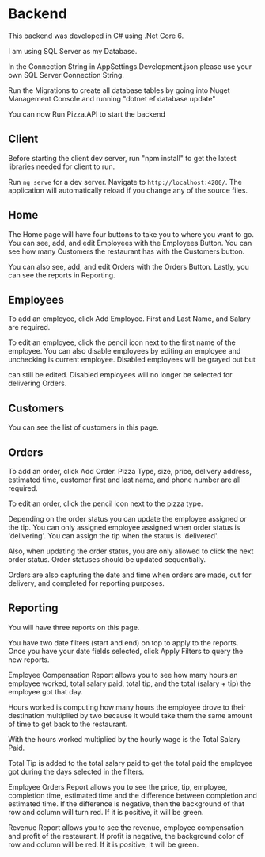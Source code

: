 # Backend

This backend was developed in C# using .Net Core 6.

I am using SQL Server as my Database. 

In the Connection String in AppSettings.Development.json please use your own SQL Server Connection String. 

Run the Migrations to create all database tables by going into Nuget Management Console and running "dotnet ef database update"

You can now Run Pizza.API to start the backend

## Client

Before starting the client dev server, run "npm install" to get the latest libraries needed for client to run.

Run `ng serve` for a dev server. Navigate to `http://localhost:4200/`. The application will automatically reload if you change any of the source files.

## Home

The Home page will have four buttons to take you to where you want to go. You can see, add, and edit Employees with the Employees Button. You can see how many Customers the restaurant has with the Customers button. 

You can also see, add, and edit Orders with the Orders Button. Lastly, you can see the reports in Reporting.

## Employees

To add an employee, click Add Employee. First and Last Name, and Salary are required. 

To edit an employee, click the pencil icon next to the first name of the employee. You can also disable employees by editing an employee and unchecking is current employee. Disabled employees will be grayed out but 

can still be edited. Disabled employees will no longer be selected for delivering Orders.

## Customers

You can see the list of customers in this page. 

## Orders

To add an order, click Add Order. Pizza Type, size, price, delivery address, estimated time, customer first and last name, and phone number are all required. 

To edit an order, click the pencil icon next to the pizza type. 

Depending on the order status you can update the employee assigned or the tip. You can only assigned employee assigned when order status is 'delivering'. You can assign the tip when the status is 'delivered'.

Also, when updating the order status, you are only allowed to click the next order status. Order statuses should be updated sequentially. 

Orders are also capturing the date and time when orders are made, out for delivery, and completed for reporting purposes. 

## Reporting

You will have three reports on this page. 

You have two date filters (start and end) on top to apply to the reports. Once you have your date fields selected, click Apply Filters to query the new reports. 

Employee Compensation Report allows you to see how many hours an employee worked, total salary paid, total tip, and the total (salary + tip) the employee got that day. 

Hours worked is computing how many hours the employee drove to their destination multiplied by two because it would take them the same amount of time to get back to the restaurant.

With the hours worked multiplied by the hourly wage is the Total Salary Paid. 

Total Tip is added to the total salary paid to get the total paid the employee got during the days selected in the filters.


Employee Orders Report allows you to see the price, tip, employee, completion time, estimated time and the difference between completion and estimated time. If the difference is negative, then the background of that row and column will turn red. If it is positive, it will be green. 

Revenue Report allows you to see the revenue, employee compensation and profit of the restaurant. If profit is negative, the background color of row and column will be red. If it is positive, it will be green. 
